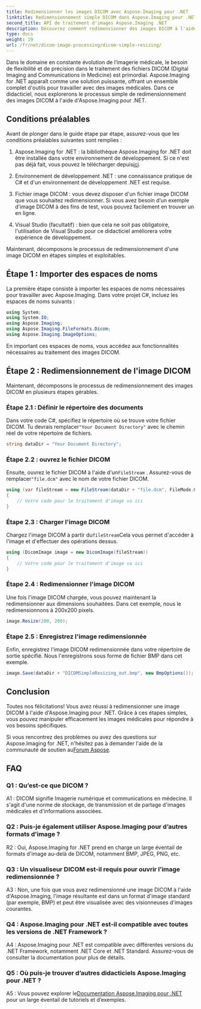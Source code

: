 ```yaml
---
title: Redimensionner les images DICOM avec Aspose.Imaging pour .NET
linktitle: Redimensionnement simple DICOM dans Aspose.Imaging pour .NET
second_title: API de traitement d'images Aspose.Imaging .NET
description: Découvrez comment redimensionner des images DICOM à l'aide d'Aspose.Imaging for .NET, un outil puissant pour le traitement d'images médicales. Des étapes simples pour des résultats précis.
type: docs
weight: 19
url: /fr/net/dicom-image-processing/dicom-simple-resizing/
---
```

Dans le domaine en constante évolution de l’imagerie médicale, le besoin de flexibilité et de précision dans le traitement des fichiers DICOM (Digital Imaging and Communications in Medicine) est primordial. Aspose.Imaging for .NET apparaît comme une solution puissante, offrant un ensemble complet d'outils pour travailler avec des images médicales. Dans ce didacticiel, nous explorerons le processus simple de redimensionnement des images DICOM à l'aide d'Aspose.Imaging pour .NET. 

## Conditions préalables

Avant de plonger dans le guide étape par étape, assurez-vous que les conditions préalables suivantes sont remplies :

1.  Aspose.Imaging for .NET : la bibliothèque Aspose.Imaging for .NET doit être installée dans votre environnement de développement. Si ce n'est pas déjà fait, vous pouvez le télécharger depuis[ici](https://releases.aspose.com/imaging/net/).

2. Environnement de développement .NET : une connaissance pratique de C# et d'un environnement de développement .NET est requise.

3. Fichier image DICOM : vous devez disposer d'un fichier image DICOM que vous souhaitez redimensionner. Si vous avez besoin d’un exemple d’image DICOM à des fins de test, vous pouvez facilement en trouver un en ligne.

4. Visual Studio (facultatif) : bien que cela ne soit pas obligatoire, l'utilisation de Visual Studio pour ce didacticiel améliorera votre expérience de développement.

Maintenant, décomposons le processus de redimensionnement d'une image DICOM en étapes simples et exploitables.

## Étape 1 : Importer des espaces de noms

La première étape consiste à importer les espaces de noms nécessaires pour travailler avec Aspose.Imaging. Dans votre projet C#, incluez les espaces de noms suivants :

```csharp
using System;
using System.IO;
using Aspose.Imaging;
using Aspose.Imaging.FileFormats.Dicom;
using Aspose.Imaging.ImageOptions;
```

En important ces espaces de noms, vous accédez aux fonctionnalités nécessaires au traitement des images DICOM.

## Étape 2 : Redimensionnement de l'image DICOM

Maintenant, décomposons le processus de redimensionnement des images DICOM en plusieurs étapes gérables.

### Étape 2.1 : Définir le répertoire des documents

 Dans votre code C#, spécifiez le répertoire où se trouve votre fichier DICOM. Tu devrais remplacer`"Your Document Directory"` avec le chemin réel de votre répertoire de fichiers.

```csharp
string dataDir = "Your Document Directory";
```

### Étape 2.2 : ouvrez le fichier DICOM

 Ensuite, ouvrez le fichier DICOM à l'aide d'un`FileStream` . Assurez-vous de remplacer`"file.dcm"` avec le nom de votre fichier DICOM.

```csharp
using (var fileStream = new FileStream(dataDir + "file.dcm", FileMode.Open, FileAccess.Read))
{
    // Votre code pour le traitement d'image va ici
}
```

### Étape 2.3 : Charger l'image DICOM

 Chargez l'image DICOM à partir du`fileStream`Cela vous permet d'accéder à l'image et d'effectuer des opérations dessus.

```csharp
using (DicomImage image = new DicomImage(fileStream))
{
    // Votre code pour le traitement d'image va ici
}
```

### Étape 2.4 : Redimensionner l'image DICOM

Une fois l'image DICOM chargée, vous pouvez maintenant la redimensionner aux dimensions souhaitées. Dans cet exemple, nous le redimensionnons à 200x200 pixels.

```csharp
image.Resize(200, 200);
```

### Étape 2.5 : Enregistrez l'image redimensionnée

Enfin, enregistrez l'image DICOM redimensionnée dans votre répertoire de sortie spécifié. Nous l'enregistrons sous forme de fichier BMP dans cet exemple.

```csharp
image.Save(dataDir + "DICOMSimpleResizing_out.bmp", new BmpOptions());
```

## Conclusion

Toutes nos félicitations! Vous avez réussi à redimensionner une image DICOM à l'aide d'Aspose.Imaging pour .NET. Grâce à ces étapes simples, vous pouvez manipuler efficacement les images médicales pour répondre à vos besoins spécifiques.

 Si vous rencontrez des problèmes ou avez des questions sur Aspose.Imaging for .NET, n'hésitez pas à demander l'aide de la communauté de soutien au[Forum Aspose](https://forum.aspose.com/).

## FAQ

### Q1 : Qu’est-ce que DICOM ?

A1 : DICOM signifie Imagerie numérique et communications en médecine. Il s'agit d'une norme de stockage, de transmission et de partage d'images médicales et d'informations associées.

### Q2 : Puis-je également utiliser Aspose.Imaging pour d’autres formats d’image ?

R2 : Oui, Aspose.Imaging for .NET prend en charge un large éventail de formats d'image au-delà de DICOM, notamment BMP, JPEG, PNG, etc.

### Q3 : Un visualiseur DICOM est-il requis pour ouvrir l’image redimensionnée ?

A3 : Non, une fois que vous avez redimensionné une image DICOM à l'aide d'Aspose.Imaging, l'image résultante est dans un format d'image standard (par exemple, BMP) et peut être visualisée avec des visionneuses d'images courantes.

### Q4 : Aspose.Imaging pour .NET est-il compatible avec toutes les versions de .NET Framework ?

A4 : Aspose.Imaging pour .NET est compatible avec différentes versions du .NET Framework, notamment .NET Core et .NET Standard. Assurez-vous de consulter la documentation pour plus de détails.

### Q5 : Où puis-je trouver d’autres didacticiels Aspose.Imaging pour .NET ?

 A5 : Vous pouvez explorer le[Documentation Aspose.Imaging pour .NET](https://reference.aspose.com/imaging/net/) pour un large éventail de tutoriels et d’exemples.